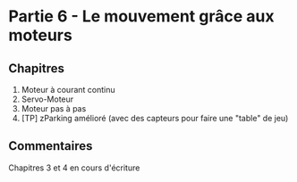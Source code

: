 # Partie 6 - Le mouvement grâce aux moteurs

## Chapitres

1. Moteur à courant continu
2. Servo-Moteur
3. Moteur pas à pas
4. [TP] zParking amélioré (avec des capteurs pour faire une "table" de jeu)

## Commentaires

Chapitres 3 et 4 en cours d'écriture
